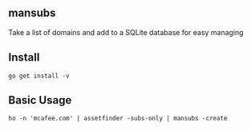 ## mansubs
Take a list of domains and add to a SQLite database for easy managing

## Install
```
go get install -v 
```

## Basic Usage
```
ho -n 'mcafee.com' | assetfinder -subs-only | mansubs -create 
```
